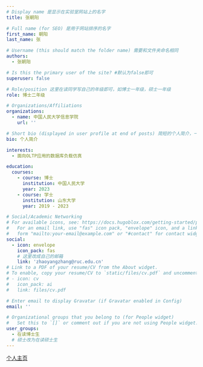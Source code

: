 ```yaml
---
# Display name 是显示在实验室网站上的名字
title: 张朝阳

# Full name (for SEO) 是用于网站排序的名字
first_name: 朝阳
last_name: 张

# Username (this should match the folder name) 需要和文件夹命名相同
authors:
  - 张朝阳

# Is this the primary user of the site? #默认为false即可
superuser: false

# Role/position 这里在读同学写自己的年级即可，如博士一年级，硕士一年级
role: 博士二年级

# Organizations/Affiliations
organizations:
  - name: 中国人民大学信息学院
    url: ''

# Short bio (displayed in user profile at end of posts) 简短的个人简介，一两句话即可
bio: 个人简介

interests:
  - 面向OLTP应用的数据库负载仿真

education:
  courses:
    - course: 博士
      institution: 中国人民大学
      year: 2023
    - course: 学士
      institution: 山东大学
      year: 2019 - 2023

# Social/Academic Networking
# For available icons, see: https://docs.hugoblox.com/getting-started/page-builder/#icons
#   For an email link, use "fas" icon pack, "envelope" icon, and a link in the
#   form "mailto:your-email@example.com" or "#contact" for contact widget.
social:
  - icon: envelope
    icon_pack: fas
    # 这里改成自己的邮箱
    link: 'zhaoyangzhang@ruc.edu.cn'
# Link to a PDF of your resume/CV from the About widget.
# To enable, copy your resume/CV to `static/files/cv.pdf` and uncomment the lines below.
# - icon: cv
#   icon_pack: ai
#   link: files/cv.pdf

# Enter email to display Gravatar (if Gravatar enabled in Config)
email: ''

# Organizational groups that you belong to (for People widget)
#   Set this to `[]` or comment out if you are not using People widget.
user_groups:
  - 在读博士生
  # 硕士改为在读硕士生
---
```

<!-- 个人简介 -->
[个人主页](https://zhaoyungzhang.github.io/)
